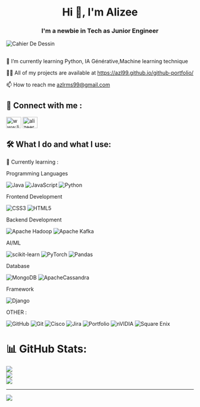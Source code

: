 <h1 align="center">Hi 👋, I'm Alizee</h1>
<h3 align="center">I'm a newbie in Tech as Junior Engineer</h3>

![Cahier De Dessin](https://github.com/user-attachments/assets/3757bcda-3fc3-4099-a5d9-1b26d21539ef)

## 
🌱 I’m currently learning Python, IA Générative,Machine learning technique

👨‍💻 All of my projects are available at
 https://azl99.github.io/github-portfolio/

📫 How to reach me azlrms99@gmail.com
## 🛜 Connect with me :
<a href="https://linkedin.com/in/www.linkedin.com/in/alizée-ramesay-0270371ab" target="blank"><img align="center" src="https://raw.githubusercontent.com/rahuldkjain/github-profile-readme-generator/master/src/images/icons/Social/linked-in-alt.svg" alt="www.linkedin.com/in/alizée-ramesay-0270371ab" height="30" width="40" /></a>
<a href="https://kaggle.com/alizeerms" target="blank"><img align="center"
src="https://raw.githubusercontent.com/rahuldkjain/github-profile-readme-generator/master/src/images/icons/Social/kaggle.svg" alt="alizeerms" height="30" width="40" /></a>
</p> 


## 🛠️ What I do and what I use:

 📖 Currently learning :

Programming Languages

![Java](https://img.shields.io/badge/java-%23ED8B00.svg?style=for-the-badge&logo=openjdk&logoColor=white)
![JavaScript](https://img.shields.io/badge/javascript-%23323330.svg?style=for-the-badge&logo=javascript&logoColor=%23F7DF1E)
![Python](https://img.shields.io/badge/python-3670A0?style=for-the-badge&logo=python&logoColor=ffdd54)


Frontend Development

![CSS3](https://img.shields.io/badge/css3-%231572B6.svg?style=for-the-badge&logo=css3&logoColor=white)
![HTML5](https://img.shields.io/badge/html5-%23E34F26.svg?style=for-the-badge&logo=html5&logoColor=white)

Backend Development

![Apache Hadoop](https://img.shields.io/badge/Apache%20Hadoop-66CCFF?style=for-the-badge&logo=apachehadoop&logoColor=black)
![Apache Kafka](https://img.shields.io/badge/Apache%20Kafka-000?style=for-the-badge&logo=apachekafka)

AI/ML

![scikit-learn](https://img.shields.io/badge/scikit--learn-%23F7931E.svg?style=for-the-badge&logo=scikit-learn&logoColor=white)
![PyTorch](https://img.shields.io/badge/PyTorch-%23EE4C2C.svg?style=for-the-badge&logo=PyTorch&logoColor=white)
![Pandas](https://img.shields.io/badge/pandas-%23150458.svg?style=for-the-badge&logo=pandas&logoColor=white)

Database
 
![MongoDB](https://img.shields.io/badge/MongoDB-%234ea94b.svg?style=for-the-badge&logo=mongodb&logoColor=white)
![ApacheCassandra](https://img.shields.io/badge/cassandra-%231287B1.svg?style=for-the-badge&logo=apache-cassandra&logoColor=white)

Framework

![Django](https://img.shields.io/badge/django-%23092E20.svg?style=for-the-badge&logo=django&logoColor=white)

OTHER : 

![GitHub](https://img.shields.io/badge/github-%23121011.svg?style=for-the-badge&logo=github&logoColor=white)
![Git](https://img.shields.io/badge/git-%23F05033.svg?style=for-the-badge&logo=git&logoColor=white) 
![Cisco](https://img.shields.io/badge/cisco-%23049fd9.svg?style=for-the-badge&logo=cisco&logoColor=black)
![Jira](https://img.shields.io/badge/jira-%230A0FFF.svg?style=for-the-badge&logo=jira&logoColor=white)
![Portfolio](https://img.shields.io/badge/Portfolio-%23000000.svg?style=for-the-badge&logo=firefox&logoColor=#FF7139) 
![nVIDIA](https://img.shields.io/badge/nVIDIA-%2376B900.svg?style=for-the-badge&logo=nVIDIA&logoColor=white) 
![Square Enix](https://img.shields.io/badge/SquareEnix-%23ED1C24.svg?style=for-the-badge&logo=SquareEnix&logoColor=white)

# 📊 GitHub Stats:
![](https://github-readme-stats.vercel.app/api?username=Azl99&theme=dark&hide_border=false&include_all_commits=false&count_private=false)<br/>![](https://github-readme-streak-stats.herokuapp.com/?user=Azl99&theme=dark&hide_border=false)<br/>![](https://github-readme-stats.vercel.app/api/top-langs/?username=Azl99&theme=dark&hide_border=false&include_all_commits=false&count_private=false&layout=compact)


---
[![](https://visitcount.itsvg.in/api?id=Azl99&icon=0&color=5)](https://visitcount.itsvg.in)

